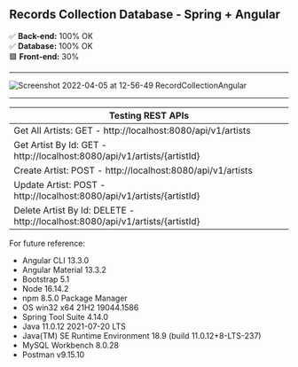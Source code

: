 ## Records Collection Database - Spring + Angular <br>

✅ **Back-end:** 100% OK <br>
✅ **Database:** 100% OK <br>
🟩 **Front-end:** 30% <br>
___


![Screenshot 2022-04-05 at 12-56-49 RecordCollectionAngular](https://user-images.githubusercontent.com/65719821/161837711-a57965e0-f450-4cb1-905d-7857c86cc549.png)

___

| **Testing REST APIs**                                                         	|
|-------------------------------------------------------------------------------	|
| Get All Artists: GET - http://localhost:8080/api/v1/artists                   	|
| Get Artist By Id: GET - http://localhost:8080/api/v1/artists/{artistId}       	|
| Create Artist: POST - http://localhost:8080/api/v1/artists                    	|
| Update Artist: POST - http://localhost:8080/api/v1/artists/{artistId}         	|
| Delete Artist By Id: DELETE - http://localhost:8080/api/v1/artists/{artistId} 	|


For future reference: 

- Angular CLI 13.3.0
- Angular Material 13.3.2
- Bootstrap 5.1
- Node 16.14.2
- npm 8.5.0 Package Manager
- OS win32 x64 21H2 19044.1586
- Spring Tool Suite 4.14.0
- Java 11.0.12 2021-07-20 LTS
- Java(TM) SE Runtime Environment 18.9 (build 11.0.12+8-LTS-237)
- MySQL Workbench 8.0.28
- Postman v9.15.10
